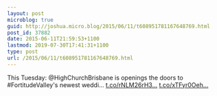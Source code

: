 ```yaml
---
layout: post
microblog: true
guid: http://joshua.micro.blog/2015/06/11/t608951781167648769.html
post_id: 37882
date: 2015-06-11T21:59:53+1100
lastmod: 2019-07-30T17:41:31+1100
type: post
url: /2015/06/11/t608951781167648769.html
---
```

This Tuesday: @HighChurchBrisbane is openings the doors to #FortitudeValley's newest weddi… [t.co/rNLM26rH3...](http://t.co/rNLM26rH3Y) [t.co/xTFyr0Oeh...](http://t.co/xTFyr0OehT)
